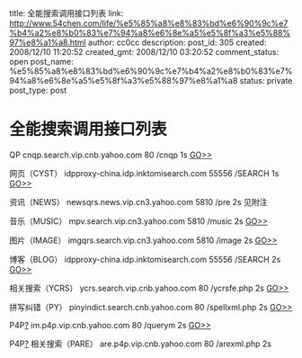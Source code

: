 title: 全能搜索调用接口列表 
link: http://www.54chen.com/life/%e5%85%a8%e8%83%bd%e6%90%9c%e7%b4%a2%e8%b0%83%e7%94%a8%e6%8e%a5%e5%8f%a3%e5%88%97%e8%a1%a8.html
author: cc0cc
description: 
post_id: 305
created: 2008/12/10 11:20:52
created_gmt: 2008/12/10 03:20:52
comment_status: open
post_name: %e5%85%a8%e8%83%bd%e6%90%9c%e7%b4%a2%e8%b0%83%e7%94%a8%e6%8e%a5%e5%8f%a3%e5%88%97%e8%a1%a8
status: private
post_type: post

# 全能搜索调用接口列表 

QP
cnqp.search.vip.cnb.yahoo.com
80
/cnqp
1s
[GO>>](http://cnqp.search.vip.cnb.yahoo.com/cnqp?p=yahoo)

网页（CYST）
idpproxy-china.idp.inktomisearch.com
55556
/SEARCH
1s
[GO>>](http://redirect.corp.yahoo.com/?url=http%3A%2F%2Fidpproxy-china.idp.inktomisearch.com%3A55556%2FSEARCH%3FQp%3Dyahoocn-combo%26Unique%3Ddoc%252Chost%26Query%3DALLWORDS%2528yahoo%2529%26QueryEncoding%3DUTF-8%26ResultsEncoding%3DUTF-8%26LanguageMix%3D2%252Azh_cn%26NumResults%3D10%26Client%3Dyahoocn%26Database%3Dcn2nrm-zh-cn%26Fields%3Dabstract.best.html.hl%252Clastmod%252Clast_crawl_time%252Ctitle.best.html.hl%252Cid%252Csize%252Curl%252Cdispurl%252Ccacheurl%252Clanguage%252Cformat%252Credirecturl%252Cxml.active_abstract_cn%26QueryLanguage%3DChinese-simplified)

资讯（NEWS）
newsqrs.news.vip.cn3.yahoo.com
5810
/pre
2s
见附注

音乐（MUSIC）
mpv.search.vip.cn3.yahoo.com
5810
/music
2s
[GO>>](http://mpv.search.vip.cn3.yahoo.com:5810/music?query=yahoo&offset=0&hits=30&search=song)

图片（IMAGE）
imgqrs.search.vip.cn3.yahoo.com
5810
/image
2s
[GO>>](http://imgqrs.search.vip.cn3.yahoo.com:5810/image?offset=0&hits=12&yst=0&search=image&language=zh-Hans&type=adv&collapse=true&merge=true&query=abc)

博客（BLOG）
idpproxy-china.idp.inktomisearch.com
55556
/SEARCH
2s
[GO>>](http://redirect.corp.yahoo.com/?url=http%3A%2F%2Fidpproxy-china.idp.inktomisearch.com%3A55556%2FSEARCH%3FClient%3Dyahoocn%26Database%3Dcn2nrm-zh-cn%26Fields%3Dabstract.best.html.hl%252Clastmod%252Clast_crawl_time%252Ctitle.best.html.hl%252Cid%252Csize%252Curl%252Cdispurl%252Ccacheurl%252Clanguage%252Cformat%252Credirecturl%252Cxml.active_abstract_cn%26LanguageMix%3D2*zh_cn%26NumResults%3D10%26Qp%3Dyahoocn-combo%26Query%3DALLWORDS\(yahoo\)%2520FILTER\(page_bloghome%253E185%2520%257C%257C%2520page_blog%253E165\)%26QueryEncoding%3DUTF-8%26QueryLanguage%3DChinese-simplified%26ResultsEncoding%3DUTF-8%26Unique%3Ddoc%252Chost)

相关搜索（YCRS）
ycrs.search.vip.cnb.yahoo.com
80
/ycrsfe.php
2s
[GO>>](http://ycrs.search.vip.cnb.yahoo.com/ycrsfe.php?prd=one&count=10&query=yahoo)

拼写纠错（PY）
pinyindict.search.cnb.yahoo.com
80
/spellxml.php
2s
[GO>>](http://pinyindict.search.cnb.yahoo.com/spellxml.php?q=liudehua)

P4P[?](http://twiki.corp.yahoo.com/edit/Search/P4P?topicparent=Search.OmniSearchProvidersList)
im.p4p.vip.cnb.yahoo.com
80
/querym
2s
[GO>>](http://im.p4p.vip.cnb.yahoo.com/querym?p4p_hostname=im.p4p.vip.cnb.yahoo.com&p4p_port=80&p4p_url=%2Fquerym&Keyword=dvd&RowCount=0&RRowCount=2&pid=osearch&ip=202.114.123.12&RowOffset=0&Bold=1&page=1&region=B)

P4P[?](http://twiki.corp.yahoo.com/edit/Search/P4P?topicparent=Search.OmniSearchProvidersList) 相关搜索（PARE）
are.p4p.vip.cnb.yahoo.com
80
/arexml.php
2s